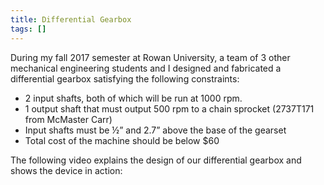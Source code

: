 ```yaml
---
title: Differential Gearbox
tags: []
---
```


During my fall 2017 semester at Rowan University, a team of 3 other mechanical engineering students and I designed and
fabricated a differential gearbox satisfying the following constraints:

- 2 input shafts, both of which will be run at 1000 rpm.
- 1 output shaft that must output 500 rpm to a chain sprocket (2737T171 from McMaster Carr)
- Input shafts must be ½” and 2.7” above the base of the gearset
- Total cost of the machine should be below $60

The following video explains the design of our differential gearbox and shows the device in action:
